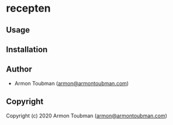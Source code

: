 # recepten



## Usage

## Installation

## Author

* Armon Toubman (armon@armontoubman.com)

## Copyright

Copyright (c) 2020 Armon Toubman (armon@armontoubman.com)

